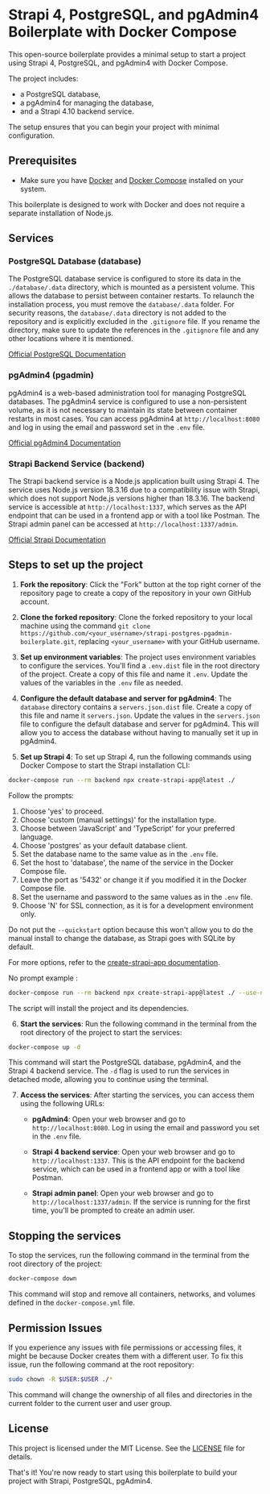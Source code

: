 # Strapi 4, PostgreSQL, and pgAdmin4 Boilerplate with Docker Compose

This open-source boilerplate provides a minimal setup to start a project using Strapi 4, PostgreSQL, and pgAdmin4 with Docker Compose. 

The project includes:
* a PostgreSQL database, 
* a pgAdmin4 for managing the database, 
* and a Strapi 4.10 backend service. 

The setup ensures that you can begin your project with minimal configuration.

## Prerequisites

- Make sure you have [Docker](https://www.docker.com/) and [Docker Compose](https://docs.docker.com/compose/) installed on your system. 

This boilerplate is designed to work with Docker and does not require a separate installation of Node.js.

## Services

### PostgreSQL Database (database)

The PostgreSQL database service is configured to store its data in the `./database/.data` directory, which is mounted as a persistent volume. This allows the database to persist between container restarts. To relaunch the installation process, you must remove the `database/.data` folder. For security reasons, the `database/.data` directory is not added to the repository and is explicitly excluded in the `.gitignore` file. If you rename the directory, make sure to update the references in the `.gitignore` file and any other locations where it is mentioned.

[Official PostgreSQL Documentation](https://www.postgresql.org/docs/)

### pgAdmin4 (pgadmin)

pgAdmin4 is a web-based administration tool for managing PostgreSQL databases. The pgAdmin4 service is configured to use a non-persistent volume, as it is not necessary to maintain its state between container restarts in most cases. You can access pgAdmin4 at `http://localhost:8080` and log in using the email and password set in the `.env` file.

[Official pgAdmin4 Documentation](https://www.pgadmin.org/docs/pgadmin4/)

### Strapi Backend Service (backend)

The Strapi backend service is a Node.js application built using Strapi 4. The service uses Node.js version 18.3.16 due to a compatibility issue with Strapi, which does not support Node.js versions higher than 18.3.16. The backend service is accessible at `http://localhost:1337`, which serves as the API endpoint that can be used in a frontend app or with a tool like Postman. The Strapi admin panel can be accessed at `http://localhost:1337/admin`.

[Official Strapi Documentation](https://strapi.io/documentation/developer-docs/latest/)

## Steps to set up the project

1. **Fork the repository**: Click the "Fork" button at the top right corner of the repository page to create a copy of the repository in your own GitHub account.

2. **Clone the forked repository**: Clone the forked repository to your local machine using the command `git clone https://github.com/<your_username>/strapi-postgres-pgadmin-boilerplate.git`, replacing `<your_username>` with your GitHub username.

3. **Set up environment variables**: The project uses environment variables to configure the services. You'll find a `.env.dist` file in the root directory of the project. Create a copy of this file and name it `.env`. Update the values of the variables in the `.env` file as needed.

4. **Configure the default database and server for pgAdmin4**: The `database` directory contains a `servers.json.dist` file. Create a copy of this file and name it `servers.json`. Update the values in the `servers.json` file to configure the default database and server for pgAdmin4. This will allow you to access the database without having to manually set it up in pgAdmin4.

5. **Set up Strapi 4**: To set up Strapi 4, run the following commands using Docker Compose to start the Strapi installation CLI:

```bash
docker-compose run --rm backend npx create-strapi-app@latest ./
```

Follow the prompts:

1. Choose 'yes' to proceed.
2. Choose 'custom (manual settings)' for the installation type.
3. Choose between 'JavaScript' and 'TypeScript' for your preferred language.
4. Choose 'postgres' as your default database client.
5. Set the database name to the same value as in the `.env` file.
6. Set the host to 'database', the name of the service in the Docker Compose file.
7. Leave the port as '5432' or change it if you modified it in the Docker Compose file.
8. Set the username and password to the same values as in the `.env` file.
9. Choose 'N' for SSL connection, as it is for a development environment only.

Do not put the `--quickstart` option because this won't allow you to do the manual install to change the database, as Strapi goes with SQLite by default.

For more options, refer to the [create-strapi-app documentation](https://www.npmjs.com/package/create-strapi-app?activeTab=code).

No prompt example :
```bash
docker-compose run --rm backend npx create-strapi-app@latest ./ --use-npm --ts --dbclient postgres --dbhost database --dbport 5432 --dbname backend --dbusername admin --dbpassword admin --dbssl no
```

The script will install the project and its dependencies.

6. **Start the services**: Run the following command in the terminal from the root directory of the project to start the services:

```bash
docker-compose up -d
```

This command will start the PostgreSQL database, pgAdmin4, and the Strapi 4 backend service. The `-d` flag is used to run the services in detached mode, allowing you to continue using the terminal.

7. **Access the services**: After starting the services, you can access them using the following URLs:

   - **pgAdmin4**: Open your web browser and go to `http://localhost:8080`. Log in using the email and password you set in the `.env` file.
   
   - **Strapi 4 backend service**: Open your web browser and go to `http://localhost:1337`. This is the API endpoint for the backend service, which can be used in a frontend app or with a tool like Postman.

   - **Strapi admin panel**: Open your web browser and go to `http://localhost:1337/admin`. If the service is running for the first time, you'll be prompted to create an admin user.

## Stopping the services

To stop the services, run the following command in the terminal from the root directory of the project:

```bash
docker-compose down
```

This command will stop and remove all containers, networks, and volumes defined in the `docker-compose.yml` file.

## Permission Issues

If you experience any issues with file permissions or accessing files, it might be because Docker creates them with a different user. To fix this issue, run the following command at the root repository:

```bash
sudo chown -R $USER:$USER ./*
```

This command will change the ownership of all files and directories in the current folder to the current user and user group.

## License

This project is licensed under the MIT License. See the [LICENSE](LICENSE) file for details.

That's it! You're now ready to start using this boilerplate to build your project with Strapi, PostgreSQL, pgAdmin4.
